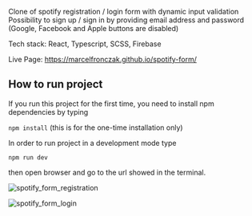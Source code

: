 Clone of spotify registration / login form with dynamic input validation
Possibility to sign up / sign in by providing email address and password (Google, Facebook and Apple buttons are disabled)

Tech stack: React, Typescript, SCSS, Firebase

Live Page: https://marcelfronczak.github.io/spotify-form/


## How to run project

If you run this project for the first time, you need to install npm dependencies by typing

```npm install``` (this is for the one-time installation only)

In order to run project in a development mode type

```npm run dev```

then open browser and go to the url showed in the terminal.


![spotify_form_registration](https://user-images.githubusercontent.com/107025566/223541479-3fb75afd-ab38-4b2b-93cb-183c7c010d62.jpg)

![spotify_form_login](https://user-images.githubusercontent.com/107025566/223541492-0b87080b-a10d-495b-abfb-8e48d3547f14.jpg)
